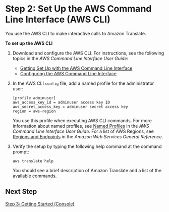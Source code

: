 # Step 2: Set Up the AWS Command Line Interface \(AWS CLI\)<a name="setup-awscli"></a>

You use the AWS CLI to make interactive calls to Amazon Translate\. 

**To set up the AWS CLI**

1. Download and configure the AWS CLI\. For instructions, see the following topics in the *AWS Command Line Interface User Guide*: 
   + [Getting Set Up with the AWS Command Line Interface](http://docs.aws.amazon.com/cli/latest/userguide/cli-chap-getting-set-up.html)
   + [Configuring the AWS Command Line Interface](http://docs.aws.amazon.com/cli/latest/userguide/cli-chap-getting-started.html)

1. In the AWS CLI `config` file, add a named profile for the administrator user:

   ```
   [profile adminuser]
   aws_access_key_id = adminuser access key ID
   aws_secret_access_key = adminuser secret access key
   region = aws-region
   ```

   You use this profile when executing AWS CLI commands\. For more information about named profiles, see [Named Profiles](http://docs.aws.amazon.com/cli/latest/userguide/cli-chap-getting-started.html#cli-multiple-profiles) in the *AWS Command Line Interface User Guide*\. For a list of AWS Regions, see [Regions and Endpoints](http://docs.aws.amazon.com/general/latest/gr/rande.html) in the *Amazon Web Services General Reference*\.

1. Verify the setup by typing the following help command at the command prompt: 

   ```
   aws translate help
   ```

   You should see a brief description of Amazon Translate and a list of the available commands\.

## Next Step<a name="setting-up-next-step-3"></a>

[Step 3: Getting Started \(Console\)](get-started-console.md)